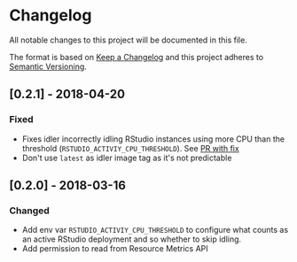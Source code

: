 # Changelog
All notable changes to this project will be documented in this file.

The format is based on [Keep a Changelog](http://keepachangelog.com/en/1.0.0/)
and this project adheres to [Semantic Versioning](http://semver.org/spec/v2.0.0.html).


## [0.2.1] - 2018-04-20
### Fixed
- Fixes idler incorrectly idling RStudio instances using more CPU
  than the threshold (`RSTUDIO_ACTIVIY_CPU_THRESHOLD`).
  See [PR with fix](https://github.com/ministryofjustice/analytics-platform-idler/pull/8)
- Don't use `latest` as idler image tag as it's not predictable



## [0.2.0] - 2018-03-16
### Changed
- Add env var `RSTUDIO_ACTIVIY_CPU_THRESHOLD` to configure what counts as an
  active RStudio deployment and so whether to skip idling.
- Add permission to read from Resource Metrics API
